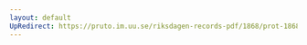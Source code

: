 ```yaml
---
layout: default
UpRedirect: https://pruto.im.uu.se/riksdagen-records-pdf/1868/prot-1868--fk--418.pdf
---
```

